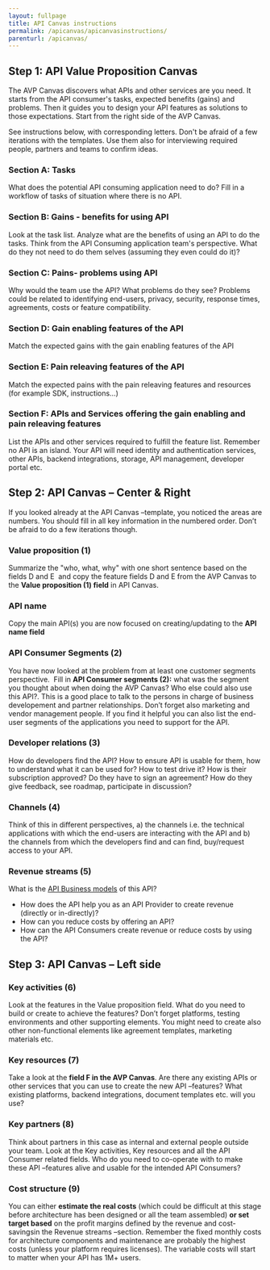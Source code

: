```yaml
---
layout: fullpage
title: API Canvas instructions
permalink: /apicanvas/apicanvasinstructions/
parenturl: /apicanvas/
---
```


## Step 1: API Value Proposition Canvas

The AVP Canvas discovers what APIs and other services are you need. It starts from the API consumer's tasks, expected benefits (gains) and problems. Then it guides you to design your API features as solutions to those expectations. Start from the right side of the AVP Canvas.

See instructions below, with corresponding letters. Don't be afraid of a few iterations with the templates. Use them also for interviewing required people, partners and teams to confirm ideas.

### Section A: Tasks

What does the potential API consuming application need to do? Fill in a workflow of tasks of situation where there is no API.

### Section B: Gains - benefits for using API

Look at the task list. Analyze what are the benefits of using an API to do the tasks. Think from the API Consuming application team's perspective. What do they not need to do them selves (assuming they even could do it)?

### Section C: Pains- problems using API

Why would the team use the API? What problems do they see? Problems could be related to identifying end-users, privacy, security, response times, agreements, costs or feature compatibility.

### Section D: Gain enabling features of the API

Match the expected gains with the gain enabling features of the API

### Section E: Pain releaving features of the API

Match the expected pains with the pain releaving features and resources (for example SDK, instructions…)

### Section F: APIs and Services offering the gain enabling and pain releaving features

List the APIs and other services required to fulfill the feature list. Remember no API is an island. Your API will need identity and authentication services, other APIs, backend integrations, storage, API management, developer portal etc.

## Step 2: API Canvas – Center & Right

If you looked already at the API Canvas –template, you noticed the areas are numbers. You should fill in all key information in the numbered order. Don’t be afraid to do a few iterations though. 

### Value proposition (1)

Summarize the "who, what, why" with one short sentence based on the fields D and E  and copy the feature fields D and E from the AVP Canvas to the **Value proposition (1) field** in API Canvas.

### API name

Copy the main API(s) you are now focused on creating/updating to the **API name field**

### API Consumer Segments (2)

You have now looked at the problem from at least one customer segments perspective.  Fill in **API Consumer segments (2):** what was the segment you thought about when doing the AVP Canvas? Who else could also use this API?. This is a good place to talk to the persons in charge of business developement and partner relationships. Don’t forget also marketing and vendor management people. If you find it helpful you can also list the end-user segments of the applications you need to support for the API.

### Developer relations (3)

How do developers find the API? How to ensure API is usable for them, how to understand what it can be used for? How to test drive it? How is their subscription approved? Do they have to sign an agreement? How do they give feedback, see roadmap, participate in discussion?

### Channels (4)

Think of this in different perspectives, a) the channels i.e. the technical applications with which the end-users are interacting with the API and b) the channels from which the developers find and can find, buy/request access to your API.

### Revenue streams (5)

What is the [API Business models](../APIBusinessModels.md) of this API?

*   How does the API help you as an API Provider to create revenue (directly or in-directly)?
*   How can you reduce costs by offering an API?
*   How can the API Consumers create revenue or reduce costs by using the API?  

## Step 3: API Canvas – Left side

### Key activities (6)

Look at the features in the Value proposition field. What do you need to build or create to achieve the features? Don’t forget platforms, testing environments and other supporting elements. You might need to create also other non-functional elements like agreement templates, marketing materials etc.

### Key resources (7)

Take a look at the **field F in the AVP Canvas**. Are there any existing APIs or other services that you can use to create the new API –features? What existing platforms, backend integrations, document templates etc. will you use?

### Key partners (8)

Think about partners in this case as internal and external people outside your team. Look at the Key activities, Key resources and all the API Consumer related fields. Who do you need to co-operate with to make these API –features alive and usable for the intended API Consumers?

### Cost structure (9)

You can either **estimate the real costs** (which could be difficult at this stage before architecture has been designed or all the team assembled) **or set target based** on the profit margins defined by the revenue and cost-savingsin the Revenue streams –section. Remember the fixed monthly costs for architecture components and maintenance are probably the highest costs (unless your platform requires licenses). The variable costs will start to matter when your API has 1M+ users.
